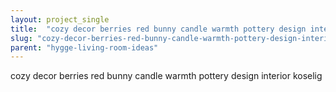 ```yaml
---
layout: project_single
title:  "cozy decor berries red bunny candle warmth pottery design interior koselig"
slug: "cozy-decor-berries-red-bunny-candle-warmth-pottery-design-interior-koselig"
parent: "hygge-living-room-ideas"
---
```

cozy decor berries red bunny candle warmth pottery design interior koselig
